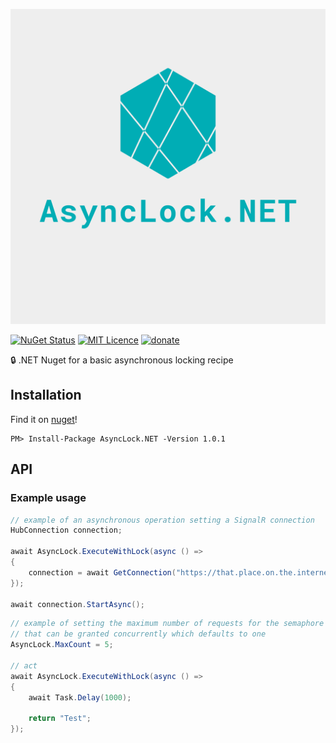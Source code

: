 ![logo](https://github.com/Jac21/AsyncLock.NET/blob/master/media/logo.png?raw=true)

[![NuGet Status](http://img.shields.io/nuget/v/AsyncLock.NET.svg?style=flat)](https://www.nuget.org/packages/AsyncLock.NET/)
[![MIT Licence](https://badges.frapsoft.com/os/mit/mit.svg?v=103)](https://opensource.org/licenses/mit-license.php)
[![donate](https://img.shields.io/badge/%24-Buy%20me%20a%20coffee-ff69b4.svg?style=flat)](https://www.buymeacoffee.com/jac21) 

🔒 .NET Nuget for a basic asynchronous locking recipe

## Installation

Find it on [nuget](https://www.nuget.org/packages/AsyncLock.NET/)!

```
PM> Install-Package AsyncLock.NET -Version 1.0.1
```

## API 

### Example usage

```csharp
// example of an asynchronous operation setting a SignalR connection
HubConnection connection;

await AsyncLock.ExecuteWithLock(async () =>
{
    connection = await GetConnection("https://that.place.on.the.internet/hub");
});

await connection.StartAsync();
```

```csharp
// example of setting the maximum number of requests for the semaphore 
// that can be granted concurrently which defaults to one
AsyncLock.MaxCount = 5;

// act
await AsyncLock.ExecuteWithLock(async () =>
{
    await Task.Delay(1000);

    return "Test";
});
```
